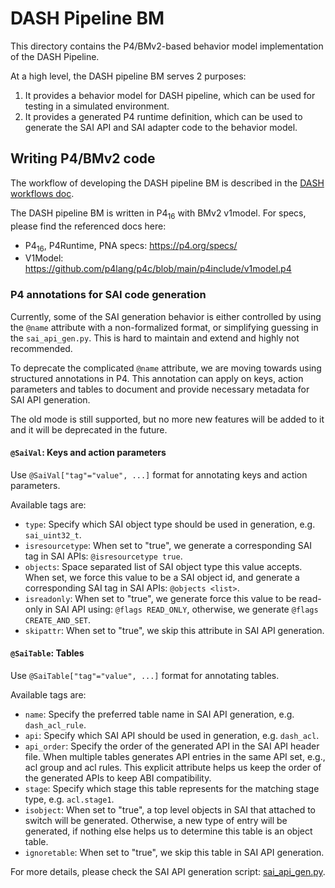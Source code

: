 # DASH Pipeline BM

This directory contains the P4/BMv2-based behavior model implementation of the DASH Pipeline.

At a high level, the DASH pipeline BM serves 2 purposes:

1. It provides a behavior model for DASH pipeline, which can be used for testing in a simulated environment.
2. It provides a generated P4 runtime definition, which can be used to generate the SAI API and SAI adapter code to the behavior model.

## Writing P4/BMv2 code

The workflow of developing the DASH pipeline BM is described in the [DASH workflows doc](../README-dash-workflows.md).

The DASH pipeline BM is written in P4<sub>16</sub> with BMv2 v1model. For specs, please find the referenced docs here:

- P4<sub>16</sub>, P4Runtime, PNA specs: <https://p4.org/specs/>
- V1Model: <https://github.com/p4lang/p4c/blob/main/p4include/v1model.p4>

### P4 annotations for SAI code generation

Currently, some of the SAI generation behavior is either controlled by using the `@name` attribute with a non-formalized format, or simplifying guessing in the `sai_api_gen.py`. This is hard to maintain and extend and highly not recommended.

To deprecate the complicated `@name` attribute, we are moving towards using structured annotations in P4. This annotation can apply on keys, action parameters and tables to document and provide necessary metadata for SAI API generation.

The old mode is still supported, but no more new features will be added to it and it will be deprecated in the future.

#### `@SaiVal`: Keys and action parameters

Use `@SaiVal["tag"="value", ...]` format for annotating keys and action parameters.

Available tags are:

- `type`: Specify which SAI object type should be used in generation, e.g. `sai_uint32_t`.
- `isresourcetype`: When set to "true", we generate a corresponding SAI tag in SAI APIs: `@isresourcetype true`.
- `objects`: Space separated list of SAI object type this value accepts. When set, we force this value to be a SAI object id, and generate a corresponding SAI tag in SAI APIs: `@objects <list>`.
- `isreadonly`: When set to "true", we generate force this value to be read-only in SAI API using: `@flags READ_ONLY`, otherwise, we generate `@flags CREATE_AND_SET`.
- `skipattr`: When set to "true", we skip this attribute in SAI API generation.

#### `@SaiTable`: Tables

Use `@SaiTable["tag"="value", ...]` format for annotating tables.

Available tags are:

- `name`: Specify the preferred table name in SAI API generation, e.g. `dash_acl_rule`.
- `api`: Specify which SAI API should be used in generation, e.g. `dash_acl`.
- `api_order`: Specify the order of the generated API in the SAI API header file. When multiple tables generates API entries in the same API set, e.g., acl group and acl rules. This explicit attribute helps us keep the order of the generated APIs to keep ABI compatibility.
- `stage`: Specify which stage this table represents for the matching stage type, e.g. `acl.stage1`.
- `isobject`: When set to "true", a top level objects in SAI that attached to switch will be generated. Otherwise, a new type of entry will be generated, if nothing else helps us to determine this table is an object table.
- `ignoretable`: When set to "true", we skip this table in SAI API generation.

For more details, please check the SAI API generation script: [sai_api_gen.py](../SAI/sai_api_gen.py).